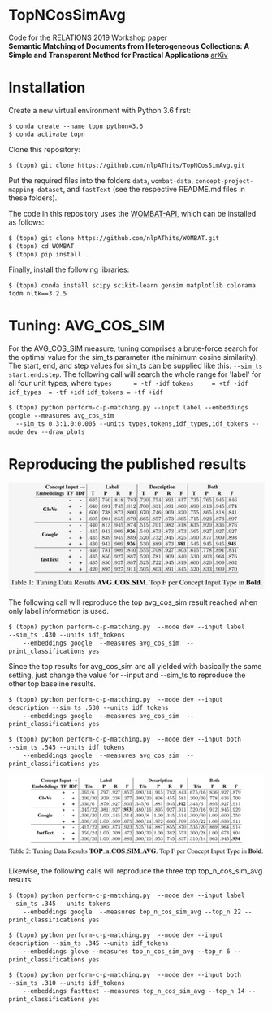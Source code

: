 # TopNCosSimAvg
Code for the RELATIONS 2019 Workshop paper
<br>
<b>Semantic Matching of Documents from Heterogeneous Collections: A Simple and Transparent Method for Practical Applications</b> <a href="https://arxiv.org/abs/1904.12550">arXiv</a>

# Installation
Create a new virtual environment with Python 3.6 first:
```shell
$ conda create --name topn python=3.6
$ conda activate topn
```
Clone this repository:
```shell
$ (topn) git clone https://github.com/nlpAThits/TopNCosSimAvg.git
```
Put the required files into the folders ```data```, ```wombat-data```, ```concept-project-mapping-dataset```, and ```fastText``` (see the respective README.md files in these folders).

The code in this repository uses the <a href="https://github.com/nlpAThits/WOMBAT">WOMBAT-API</a>, which can be installed as follows:
```shell
$ (topn) git clone https://github.com/nlpAThits/WOMBAT.git
$ (topn) cd WOMBAT
$ (topn) pip install .
```

Finally, install the following libraries:
```shell
$ (topn) conda install scipy scikit-learn gensim matplotlib colorama tqdm nltk==3.2.5
```

# Tuning: AVG_COS_SIM

For the AVG_COS_SIM measure, tuning comprises a brute-force search for the optimal value for the sim_ts parameter (the minimum cosine similarity). 
The start, end, and step values for sim_ts can be supplied like this: ```--sim_ts start:end:step```. 
The following call will search the whole range for 'label' for all four unit types, where 
```types      = -tf -idf```
```tokens     = +tf -idf```
```idf_types  = -tf +idf```
```idf_tokens = +tf +idf```

```shell
$ (topn) python perform-c-p-matching.py --input label --embeddings google --measures avg_cos_sim 
  --sim_ts 0.3:1.0:0.005 --units types,tokens,idf_types,idf_tokens --mode dev --draw_plots
```


# Reproducing the published results
![DEV results avg_cosine](https://github.com/nlpAThits/TopNCosSimAvg/blob/master/images/dev-avg.png "DEV results avg_cosine")

<p>
The following call will reproduce the top avg_cos_sim result reached when only label information is used.

```shell
$ (topn) python perform-c-p-matching.py  --mode dev --input label      --sim_ts .430 --units idf_tokens 
    --embeddings google  --measures avg_cos_sim  --print_classifications yes
```

Since the top results for avg_cos_sim are all yielded with basically the same setting, just change the value for --input and --sim_ts to reproduce the other top baseline results.

```shell
$ (topn) python perform-c-p-matching.py  --mode dev --input description --sim_ts .530 --units idf_tokens 
    --embeddings google  --measures avg_cos_sim  --print_classifications yes
```

```shell
$ (topn) python perform-c-p-matching.py  --mode dev --input both        --sim_ts .545 --units idf_tokens 
    --embeddings google  --measures avg_cos_sim  --print_classifications yes
```
</p>

![DEV results top_n_cos_sim_avg](https://github.com/nlpAThits/TopNCosSimAvg/blob/master/images/dev-topn.png "DEV results top_n_cos_sim_avg")


<p>
Likewise, the following calls will reproduce the three top top_n_cos_sim_avg results:

```shell
$ (topn) python perform-c-p-matching.py  --mode dev --input label      --sim_ts .345 --units tokens 
    --embeddings google  --measures top_n_cos_sim_avg --top_n 22 --print_classifications yes
```

```shell
$ (topn) python perform-c-p-matching.py  --mode dev --input description --sim_ts .345 --units idf_tokens 
    --embeddings glove --measures top_n_cos_sim_avg --top_n 6 --print_classifications yes
```

```shell
$ (topn) python perform-c-p-matching.py  --mode dev --input both         --sim_ts .310 --units idf_tokens 
    --embeddings fasttext --measures top_n_cos_sim_avg --top_n 14 --print_classifications yes
```

</p>
